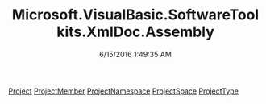 ﻿---
title: Microsoft.VisualBasic.SoftwareToolkits.XmlDoc.Assembly
date: 6/15/2016 1:49:35 AM
---

[Project](T-Microsoft.VisualBasic.SoftwareToolkits.XmlDoc.Assembly.Project.html)
[ProjectMember](T-Microsoft.VisualBasic.SoftwareToolkits.XmlDoc.Assembly.ProjectMember.html)
[ProjectNamespace](T-Microsoft.VisualBasic.SoftwareToolkits.XmlDoc.Assembly.ProjectNamespace.html)
[ProjectSpace](T-Microsoft.VisualBasic.SoftwareToolkits.XmlDoc.Assembly.ProjectSpace.html)
[ProjectType](T-Microsoft.VisualBasic.SoftwareToolkits.XmlDoc.Assembly.ProjectType.html)
